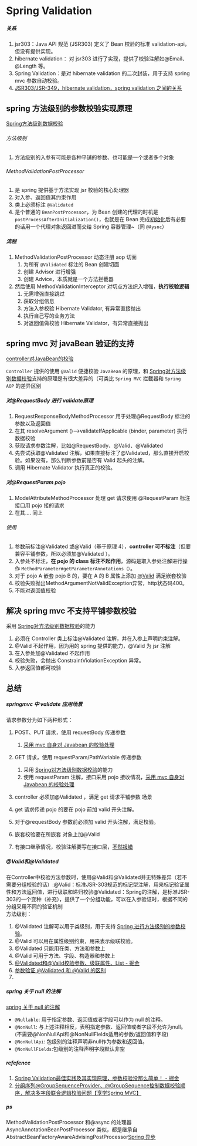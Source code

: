 
# Spring Validation

##### 关系  
1. jsr303：Java API 规范 (JSR303) 定义了 Bean 校验的标准 validation-api，但没有提供实现。   
2. hibernate validation： 对 jsr303 进行了实现，提供了校验注解如@Email、@Length 等。  
3. Spring Validation：是对 hibernate validation 的二次封装，用于支持 spring mvc 参数自动校验。  
4. [JSR303/JSR-349，hibernate validation，spring validation 之间的关系](https://blog.51cto.com/u_15050718/3675487)

## spring 方法级别的参数校验实现原理
[Spring方法级别数据校验](https://blog.csdn.net/f641385712/article/details/97402946)
###### 方法级别
1. 方法级别的入参有可能是各种平铺的参数、也可能是一个或者多个对象

###### MethodValidationPostProcessor
1. 是 spring 提供基于方法实现 jsr 校验的核心处理器
2. 对入参、返回值其约束作用
3. 类上必须标注 `@Validated`
4. 是个普通的 `BeanPostProcessor`，为 Bean 创建的代理的时机是 `postProcessAfterInitialization()`，也就是在 Bean 完成[初始化](SpringBean生命周期.md#流程)后有必要的话用一个代理对象返回进而交给 Spring 容器管理~（同 `@Aysnc`）

##### 流程
1. MethodValidationPostProcessor 动态注册 aop 切面
	1. 为所有 `@Validated` 标注的 Bean 创建切面  
	2. 创建 Advisor 进行增强
	3. 创建 Advice，本质就是一个方法拦截器 
2. 然后使用 MethodValidationInterceptor 对切点方法织入增强，**执行校验逻辑**
	1. 无需增强直接跳过 
	2. 获取分组信息 
	3. 方法入参校验 Hibernate Validator, 有异常直接抛出
	4. 执行自己写的业务方法
	5. 对返回值做校验 Hibernate Validator，有异常直接抛出

## spring mvc 对 javaBean 验证的支持
[controller对JavaBean的校验](https://blog.csdn.net/f641385712/article/details/97621783)

`Controller` 提供的使用 `@Valid` 便捷校验 `JavaBean` 的原理，和 [Spring对方法级别数据校验](Spring%20Validation.md#spring%20方法级别的参数校验实现原理)支持的原理是有很大差异的（可类比 `Spring MVC` 拦截器和 `Spring AOP` 的差异区别

##### 对@RequestBody 进行 validate原理
1. RequestResponseBodyMethodProcessor 用于处理@RequestBody 标注的参数以及返回值
2. 在其 resolveArgument ()-->validateIfApplicable (binder, parameter)  执行数据校验
3. 获取请求参数注解，比如@RequestBody、@Valid、@Validated
4. 先尝试获取@Validated 注解，如果直接标注了@Validated，那么直接开启校验。如果没有，那么判断参数前是否有 Valid 起头的注解。
5. 调用 Hibernate Validator 执行真正的校验。  

##### 对@RequestParam pojo
1.  ModelAttributeMethodProcessor 处理 get 请求使用 @RequestParam 标注 接口用 pojo 接的请求
2.  在其.... 同上

###### 使用
1. 参数前标注@Validated 或@Valid（基于原理 4），**controller 可不标注**（但要兼容平铺参数，所以必须加@Validated ）。 
2. 入参处不标注，**在 pojo 的 class 标注不起作用**，源码是取入参处注解进行操作 `MethodParameter#getParameterAnnotations（）`。
3. 对于 pojo A 嵌套 pojo B 的，要在 A 的 B 属性上添加  [@Valid](Spring%20Validation.md#Valid和%20Validated) 满足嵌套校验
5. 校验失败抛出MethodArgumentNotValidException异常，http状态码400。  
6. 不能对返回值校验 

## 解决 spring mvc 不支持平铺参数校验
采用 [Spring对方法级别数据校验](Spring%20Validation.md#spring%20方法级别的参数校验实现原理)的能力
1. 必须在 Controller 类上标注@Validated 注解，并在入参上声明约束注解。
2. @Valid 不起作用，因为用的 spring 提供的能力，@Valid 为 jsr 注解
3. 在入参处加@Validated 不起作用
4. 校验失败，会抛出 ConstraintViolationException 异常。
5. 入参返回值都可校验 

## 总结 
##### springmvc 中 validate 应用场景
请求参数分为如下两种形式：  
1. POST、PUT 请求，使用 requestBody 传递参数
	1. [采用 mvc 自身对 Javabean 的校验处理](Spring%20Validation.md#spring%20mvc%20对%20javaBean%20验证的支持)
2. GET 请求，使用 requestParam/PathVariable 传递参数
	1. 采用 [Spring对方法级别数据校验](Spring%20Validation.md#spring%20方法级别的参数校验实现原理)的能力
	2. 使用 requestParam 注解，接口采用 pojo 接收情况，[采用 mvc 自身对 Javabean 的校验处理](Spring%20Validation.md#spring%20mvc%20对%20javaBean%20验证的支持)

1. controller 必须加@Validated ，满足 get 请求平铺参数 场景
2. get 请求传递 pojo 的要在 pojo 前加 valid 开头注解。
3. 对于@requestBody 参数前必须加 valid 开头注解，满足校验。
4. 嵌套校验要在所嵌套 对象上加@Valid
5. 有接口继承情况，校验注解要写在接口层，[不然报错](https://blog.csdn.net/f641385712/article/details/97402946)

##### @Valid和@Validated
在Controller中校验方法参数时，使用@Valid和@Validated并无特殊差异（若不需要分组校验的话）:@Valid：标准JSR-303规范的标记型注解，用来标记验证属性和方法返回值，进行级联和递归校验@Validated：Spring的注解，是标准JSR-303的一个变种（补充），提供了一个分组功能，可以在入参验证时，根据不同的分组采用不同的验证机制  
方法级别：
1. @Validated 注解可以用于类级别，用于支持 [Spring 进行方法级别的参数校验](Spring%20Validation.md#spring%20方法级别的参数校验实现原理)。
2. @Valid 可以用在属性级别约束，用来表示级联校验。
3. @Validated 只能用在类、方法和参数上
4. @Valid 可用于方法、字段、构造器和参数上
5. [@Validated和@Valid校验参数、级联属性、List - 掘金](https://juejin.cn/post/6844903974257049608)
6. [参数验证 @Validated 和 @Valid 的区别](https://mp.weixin.qq.com/s?__biz=MzAxODcyNjEzNQ==&mid=2247498335&idx=2&sn=d7901cc16b121cfe9db1c76a9daa345f)
7. 

##### spring 关于 null 的注解
 [spring 关于 null 的注解](https://mp.weixin.qq.com/s?__biz=MzI4Njc5NjM1NQ==&mid=2247488766&idx=1&sn=3dd91caba2f15db453852cbdf37eddbd)
-  `@Nullable`: 用于指定参数、返回值或者字段可以作为 null 的注释。
-   `@NonNull`: 与上述注释相反，表明指定参数、返回值或者字段不允许为null。(不需要@NonNullApi和@NonNullFields适用的参数/返回值和字段)
-   `@NonNullApi`: 包级别的注释声明非null作为参数和返回值。
-   `@NonNullFields`:包级别的注释声明字段默认非空

##### refefence
1. [Spring Validation最佳实践及其实现原理，参数校验没那么简单！ - 掘金](https://juejin.cn/post/6856541106626363399)
4. [分组序列@GroupSequenceProvider、@GroupSequence控制数据校验顺序，解决多字段联合逻辑校验问题【享学Spring MVC】](https://blog.csdn.net/f641385712/article/details/99725482)


##### ps
MethodValidationPostProcessor 和@async 的处理器 AsyncAnnotationBeanPostProcessor 类似，都是继承自AbstractBeanFactoryAwareAdvisingPostProcessor[Spring 异步](Spring%20异步.md)
